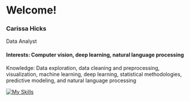# Welcome!
### Carissa Hicks
Data Analyst
#### Interests: Computer vision, deep learning, natural language processing
Knowledge: Data exploration, data cleaning and preprocessing, visualization, machine learning, deep learning, statistical methodologies, predictive modeling, and natural language processing

[![My Skills](https://skillicons.dev/icons?i=r,py,java,tensorflow,eclipse)](https://skillicons.dev)
